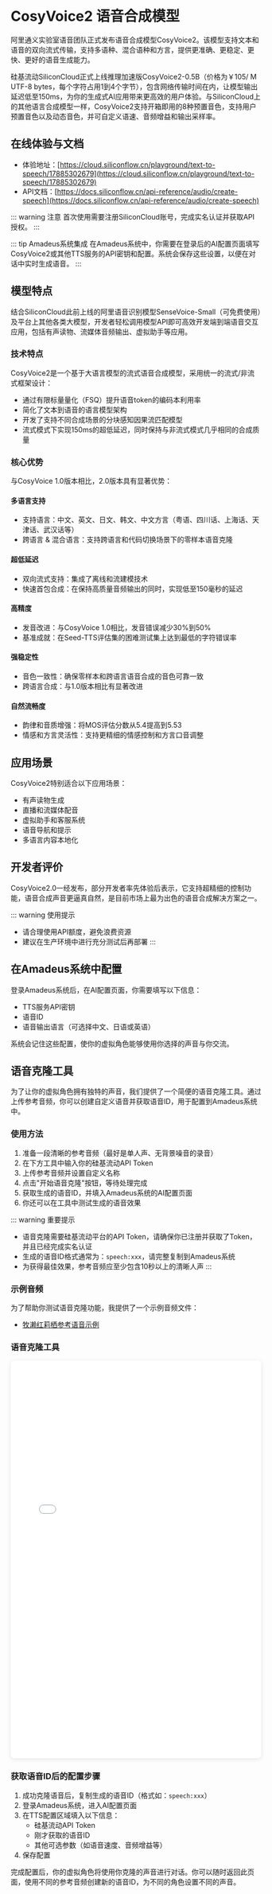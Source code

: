 # CosyVoice2 语音合成模型

阿里通义实验室语音团队正式发布语音合成模型CosyVoice2。该模型支持文本和语音的双向流式传输，支持多语种、混合语种和方言，提供更准确、更稳定、更快、更好的语音生成能力。

硅基流动SiliconCloud正式上线推理加速版CosyVoice2-0.5B（价格为￥105/ M UTF-8 bytes，每个字符占用1到4个字节），包含网络传输时间在内，让模型输出延迟低至150ms，为你的生成式AI应用带来更高效的用户体验。与SiliconCloud上的其他语言合成模型一样，CosyVoice2支持开箱即用的8种预置音色，支持用户预置音色以及动态音色，并可自定义语速、音频增益和输出采样率。

## 在线体验与文档

- 体验地址：[https://cloud.siliconflow.cn/playground/text-to-speech/17885302679](https://cloud.siliconflow.cn/playground/text-to-speech/17885302679)
- API文档：[https://docs.siliconflow.cn/api-reference/audio/create-speech](https://docs.siliconflow.cn/api-reference/audio/create-speech)

::: warning 注意
首次使用需要注册SiliconCloud账号，完成实名认证并获取API授权。
:::

::: tip Amadeus系统集成
在Amadeus系统中，你需要在登录后的AI配置页面填写CosyVoice2或其他TTS服务的API密钥和配置。系统会保存这些设置，以便在对话中实时生成语音。
:::

## 模型特点

结合SiliconCloud此前上线的阿里语音识别模型SenseVoice-Small（可免费使用）及平台上其他各类大模型，开发者轻松调用模型API即可高效开发端到端语音交互应用，包括有声读物、流媒体音频输出、虚拟助手等应用。

### 技术特点

CosyVoice2是一个基于大语言模型的流式语音合成模型，采用统一的流式/非流式框架设计：

- 通过有限标量量化（FSQ）提升语音token的编码本利用率
- 简化了文本到语音的语言模型架构
- 开发了支持不同合成场景的分块感知因果流匹配模型
- 流式模式下实现150ms的超低延迟，同时保持与非流式模式几乎相同的合成质量

### 核心优势

与CosyVoice 1.0版本相比，2.0版本具有显著优势：

#### 多语言支持
- 支持语言：中文、英文、日文、韩文、中文方言（粤语、四川话、上海话、天津话、武汉话等）
- 跨语言 & 混合语言：支持跨语言和代码切换场景下的零样本语音克隆

#### 超低延迟
- 双向流式支持：集成了离线和流建模技术
- 快速首包合成：在保持高质量音频输出的同时，实现低至150毫秒的延迟

#### 高精度
- 发音改进：与CosyVoice 1.0相比，发音错误减少30%到50%
- 基准成就：在Seed-TTS评估集的困难测试集上达到最低的字符错误率

#### 强稳定性
- 音色一致性：确保零样本和跨语言语音合成的音色可靠一致
- 跨语言合成：与1.0版本相比有显著改进

#### 自然流畅度
- 韵律和音质增强：将MOS评估分数从5.4提高到5.53
- 情感和方言灵活性：支持更精细的情感控制和方言口音调整

## 应用场景

CosyVoice2特别适合以下应用场景：
- 有声读物生成
- 直播和流媒体配音
- 虚拟助手和客服系统
- 语音导航和提示
- 多语言内容本地化

## 开发者评价

CosyVoice2.0一经发布，部分开发者率先体验后表示，它支持超精细的控制功能，语音合成声音更逼真自然，是目前市场上最为出色的语音合成解决方案之一。

::: warning 使用提示
- 请合理使用API额度，避免浪费资源
- 建议在生产环境中进行充分测试后再部署
:::

## 在Amadeus系统中配置

登录Amadeus系统后，在AI配置页面，你需要填写以下信息：
- TTS服务API密钥
- 语音ID
- 语音输出语言（可选择中文、日语或英语）

系统会记住这些配置，使你的虚拟角色能够使用你选择的声音与你交流。

## 语音克隆工具

为了让你的虚拟角色拥有独特的声音，我们提供了一个简便的语音克隆工具。通过上传参考音频，你可以创建自定义语音并获取语音ID，用于配置到Amadeus系统中。

### 使用方法

1. 准备一段清晰的参考音频（最好是单人声、无背景噪音的录音）
2. 在下方工具中输入你的硅基流动API Token
3. 上传参考音频并设置自定义名称
4. 点击"开始语音克隆"按钮，等待处理完成
5. 获取生成的语音ID，并填入Amadeus系统的AI配置页面
6. 你还可以在工具中测试生成的语音效果

::: warning 重要提示
- 语音克隆需要硅基流动平台的API Token，请确保你已注册并获取了Token，并且已经完成实名认证
- 生成的语音ID格式通常为：`speech:xxx`，请完整复制到Amadeus系统
- 为获得最佳效果，参考音频应至少包含10秒以上的清晰人声
:::

### 示例音频

为了帮助你测试语音克隆功能，我提供了一个示例音频文件：

- [牧濑红莉栖参考语音示例](https://file.amadeus-web.top/d/%E7%BA%A2%E8%8E%89%E6%A0%96.wav)

### 语音克隆工具

<div>
<iframe src="/voice_clone_demo.html" width="100%" height="800px" frameborder="0" style="border-radius: 8px; box-shadow: 0 2px 10px rgba(0, 0, 0, 0.1);"></iframe>
</div>

### 获取语音ID后的配置步骤

1. 成功克隆语音后，复制生成的语音ID（格式如：`speech:xxx`）
2. 登录Amadeus系统，进入AI配置页面
3. 在TTS配置区域填入以下信息：
   - 硅基流动API Token
   - 刚才获取的语音ID
   - 其他可选参数（如语音速度、音频增益等）
4. 保存配置

完成配置后，你的虚拟角色将使用你克隆的声音进行对话。你可以随时返回此页面，使用不同的参考音频创建新的语音ID，为不同的角色设置不同的声音。
